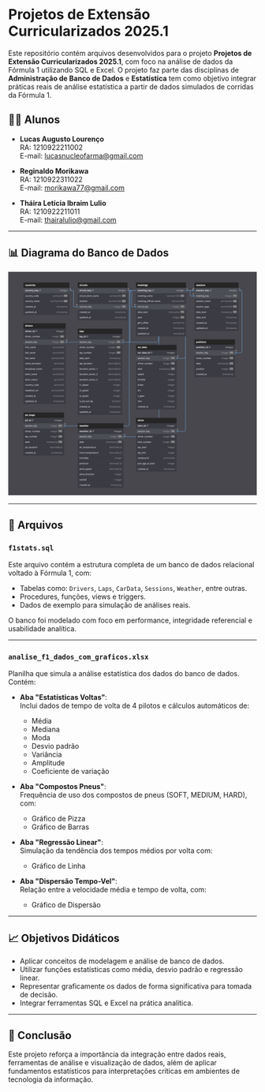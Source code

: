 # Projetos de Extensão Curricularizados 2025.1

Este repositório contém arquivos desenvolvidos para o projeto **Projetos de Extensão Curricularizados 2025.1**, com foco na análise de dados da Fórmula 1 utilizando SQL e Excel. O projeto faz parte das disciplinas de **Administração de Banco de Dados** e **Estatística** tem como objetivo integrar práticas reais de análise estatística a partir de dados simulados de corridas da Fórmula 1.

## 👩‍💻 Alunos

- **Lucas Augusto Lourenço**  
  RA: 1210922211002  
  E-mail: lucasnucleofarma@gmail.com

- **Reginaldo Morikawa**  
  RA: 1210922311022  
  E-mail: morikawa77@gmail.com

- **Tháira Letícia Ibraim Lulio**  
  RA: 1210922211011  
  E-mail: thairalulio@gmail.com

---

## 📊 Diagrama do Banco de Dados

![Diagrama do Banco de Dados da Fórmula 1](F1_OpenAPI-diagram.jpg)

---

## 📂 Arquivos

### `f1stats.sql`

Este arquivo contém a estrutura completa de um banco de dados relacional voltado à Fórmula 1, com:

- Tabelas como: `Drivers`, `Laps`, `CarData`, `Sessions`, `Weather`, entre outras.
- Procedures, funções, views e triggers.
- Dados de exemplo para simulação de análises reais.

O banco foi modelado com foco em performance, integridade referencial e usabilidade analítica.




---

### `analise_f1_dados_com_graficos.xlsx`

Planilha que simula a análise estatística dos dados do banco de dados. Contém:

- **Aba "Estatísticas Voltas"**:  
  Inclui dados de tempo de volta de 4 pilotos e cálculos automáticos de:
  - Média
  - Mediana
  - Moda
  - Desvio padrão
  - Variância
  - Amplitude
  - Coeficiente de variação

- **Aba "Compostos Pneus"**:  
  Frequência de uso dos compostos de pneus (SOFT, MEDIUM, HARD), com:
  - Gráfico de Pizza
  - Gráfico de Barras

- **Aba "Regressão Linear"**:  
  Simulação da tendência dos tempos médios por volta com:
  - Gráfico de Linha

- **Aba "Dispersão Tempo-Vel"**:  
  Relação entre a velocidade média e tempo de volta, com:
  - Gráfico de Dispersão

---

## 📈 Objetivos Didáticos

- Aplicar conceitos de modelagem e análise de banco de dados.
- Utilizar funções estatísticas como média, desvio padrão e regressão linear.
- Representar graficamente os dados de forma significativa para tomada de decisão.
- Integrar ferramentas SQL e Excel na prática analítica.

---

## 🏁 Conclusão

Este projeto reforça a importância da integração entre dados reais, ferramentas de análise e visualização de dados, além de aplicar fundamentos estatísticos para interpretações críticas em ambientes de tecnologia da informação.

